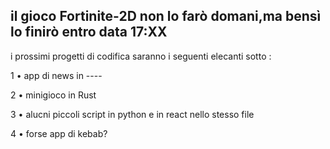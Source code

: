 il gioco Fortinite-2D non lo farò domani,ma bensì lo finirò entro data 17:XX
----------------------------------------------------------------------------
i prossimi progetti di codifica saranno i seguenti elecanti sotto :

1 • app di news in ----

2 • minigioco in Rust

3 • alucni piccoli script in python e in react nello stesso file

4 • forse app di kebab?

